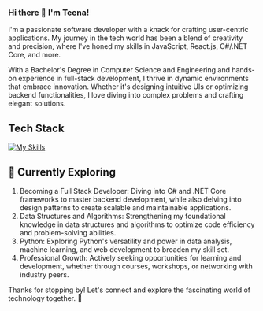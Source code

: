 ### Hi there 👋  I'm Teena!

I'm a passionate software developer with a knack for crafting user-centric applications. My journey in the tech world has been a blend of creativity and precision, where I've honed my skills in JavaScript, React.js, C#/.NET Core, and more.

With a Bachelor's Degree in Computer Science and Engineering and hands-on experience in full-stack development, I thrive in dynamic environments that embrace innovation. Whether it's designing intuitive UIs or optimizing backend functionalities, I love diving into complex problems and crafting elegant solutions.


## Tech Stack
[![My Skills](https://skillicons.dev/icons?i=react,js,html,css,materialui,dotnet,bootstrap,firebase,git,github,gitlab,mongodb,nextjs,visualstudio,vite,vscode,mysql,sqlite)](https://skillicons.dev)

## 🌱 Currently Exploring

1. Becoming a Full Stack Developer: Diving into C# and .NET Core frameworks to master backend development, while also delving into design patterns to create scalable and maintainable applications.
2. Data Structures and Algorithms: Strengthening my foundational knowledge in data structures and algorithms to optimize code efficiency and problem-solving abilities.
3. Python: Exploring Python's versatility and power in data analysis, machine learning, and web development to broaden my skill set.
4. Professional Growth: Actively seeking opportunities for learning and development, whether through courses, workshops, or networking with industry peers.
 

Thanks for stopping by! Let's connect and explore the fascinating world of technology together. 🚀


<!--
**teena496/teena496** is a ✨ _special_ ✨ repository because its `README.md` (this file) appears on your GitHub profile.

Here are some ideas to get you started:

- 🔭 I’m currently working on ...
- 🌱 I’m currently learning ...
- 👯 I’m looking to collaborate on ...
- 🤔 I’m looking for help with ...
- 💬 Ask me about ...
- 📫 How to reach me: ...
- 😄 Pronouns: ...
- ⚡ Fun fact: ...
-->
